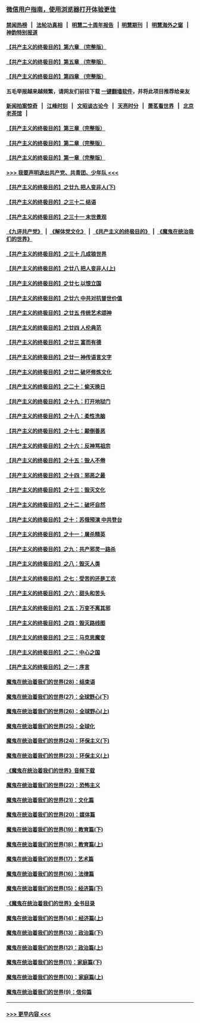 ### [微信用户指南，使用浏览器打开体验更佳](https://github.com/gfw-breaker/banned-news1/blob/master/indexes/wechat-guide.md?t=0)
#### [禁闻热榜](热点新闻.md?t=0)  &nbsp;&nbsp;|&nbsp;&nbsp; [法轮功真相](https://github.com/gfw-breaker/truth/blob/master/README.md?t=0) &nbsp;&nbsp;|&nbsp;&nbsp; [明慧二十周年报告](https://github.com/gfw-breaker/mh-reports/blob/master/README.md?t=0) &nbsp;&nbsp;|&nbsp;&nbsp;[明慧期刊](https://github.com/gfw-breaker/mh-qikan) &nbsp;&nbsp;|&nbsp;&nbsp; [明慧海外之窗](https://github.com/gfw-breaker/mh-news/blob/master/README.md?t=0) &nbsp;&nbsp;|&nbsp;&nbsp; [神韵特别报道](https://github.com/gfw-breaker/mh-news/blob/master/shenyun.md?t=0)
#### [【共产主义的终极目的】第六章 （完整版）](../pages/nsc422/n11428913.md?t=02151755) 
#### [【共产主义的终极目的】第五章 （完整版）](../pages/nsc422/n11428912.md?t=02151755) 
#### [【共产主义的终极目的】第四章 （完整版）](../pages/nsc422/n11428907.md?t=02151755) 
#### 五毛举报越来越频繁，请网友们前往下载 [一键翻墙软件](https://github.com/gfw-breaker/ssr-accounts)，并将此项目推荐给亲友
#### [新闻拍案惊奇](https://github.com/gfw-breaker/banned-news1/blob/master/pages/link4.md) &nbsp;&nbsp;|&nbsp;&nbsp; [江峰时刻](https://github.com/gfw-breaker/banned-news1/blob/master/pages/link4.md) &nbsp;&nbsp;|&nbsp;&nbsp; [文昭谈古论今](https://github.com/gfw-breaker/banned-news1/blob/master/pages/link4.md) &nbsp;&nbsp;|&nbsp;&nbsp; [天亮时分](https://github.com/gfw-breaker/banned-news1/blob/master/pages/link4.md) &nbsp;&nbsp;|&nbsp;&nbsp; [萧茗看世界](https://github.com/gfw-breaker/banned-news1/blob/master/pages/link4.md) &nbsp;&nbsp;|&nbsp;&nbsp; [北京老茶馆](https://github.com/gfw-breaker/banned-news1/blob/master/pages/link4.md) &nbsp;&nbsp;|&nbsp;&nbsp; 
#### [【共产主义的终极目的】第三章（完整版）](../pages/nsc422/n11428848.md?t=02151755) 
#### [【共产主义的终极目的】第二章（完整版）](../pages/nsc422/n11428831.md?t=02151755) 
#### [【共产主义的终极目的】第一章（完整版）](../pages/nsc422/n11417651.md?t=02151755) 
#### [>>> 我要声明退出共产党、共青团、少年队 <<<](https://github.com/begood0513/goodnews/blob/master/quit/letter.md) 
#### [【共产主义的终极目的】之廿九 把人变非人(下)](../pages/nsc422/n11344140.md?t=02151755) 
#### [【共产主义的终极目的】之三十二 结语](../pages/nsc422/n11360535.md?t=02151755) 
#### [【共产主义的终极目的】之三十一 末世景观](../pages/nsc422/n11351129.md?t=02151755) 
#### [《九评共产党》](https://github.com/begood0513/9ping.md/blob/master/README.md) &nbsp;|&nbsp; [《解体党文化》](../../../../jtdwh.md/blob/master/README.md)  &nbsp;|&nbsp; [《共产主义的终极目的》](../../../../gczydzjmd.md/blob/master/README.md) &nbsp;|&nbsp; [《魔鬼在统治我们的世界》](../../../../mgztzwmdsj.md/blob/master/README.md) 
#### [【共产主义的终极目的】之三十 几成狼世界](../pages/nsc422/n11348280.md?t=02151755) 
#### [【共产主义的终极目的】之廿八 把人变非人(上)](../pages/nsc422/n11340492.md?t=02151755) 
#### [【共产主义的终极目的】之廿七 以恨立国](../pages/nsc422/n11336944.md?t=02151755) 
#### [【共产主义的终极目的】之廿六 中共对抗普世价值](../pages/nsc422/n11324785.md?t=02151755) 
#### [【共产主义的终极目的】之廿五 传统艺术颂神](../pages/nsc422/n11296396.md?t=02151755) 
#### [【共产主义的终极目的】之廿四 人伦典范](../pages/nsc422/n11296397.md?t=02151755) 
#### [【共产主义的终极目的】之廿三 富而有德](../pages/nsc422/n11283598.md?t=02151755) 
#### [【共产主义的终极目的】之廿一 神传语言文字](../pages/nsc422/n11263265.md?t=02151755) 
#### [【共产主义的终极目的】之廿二 破坏修炼文化](../pages/nsc422/n11245728.md?t=02151755) 
#### [【共产主义的终极目的】之二十：偷天换日](../pages/nsc422/n11238846.md?t=02151755) 
#### [【共产主义的终极目的】之十九：打开地狱门](../pages/nsc422/n11206376.md?t=02151755) 
#### [【共产主义的终极目的】之十八：柔性洗脑](../pages/nsc422/n11199994.md?t=02151755) 
#### [【共产主义的终极目的】之十七：颠倒善恶](../pages/nsc422/n11179782.md?t=02151755) 
#### [【共产主义的终极目的】之十六：反神骂祖宗](../pages/nsc422/n11166798.md?t=02151755) 
#### [【共产主义的终极目的】之十五：毁人不倦](../pages/nsc422/n11166792.md?t=02151755) 
#### [【共产主义的终极目的】之十四：邪恶之最](../pages/nsc422/n11150249.md?t=02151755) 
#### [【共产主义的终极目的】之十三：毁灭文化](../pages/nsc422/n11135227.md?t=02151755) 
#### [【共产主义的终极目的】之十二：破坏自然](../pages/nsc422/n11135214.md?t=02151755) 
#### [【共产主义的终极目的】之十：苏俄预演 中共登台](../pages/nsc422/n11118424.md?t=02151755) 
#### [【共产主义的终极目的】之十一：屠杀精英](../pages/nsc422/n11118442.md?t=02151755) 
#### [【共产主义的终极目的】之九：共产邪灵一路杀](../pages/nsc422/n11114139.md?t=02151755) 
#### [【共产主义的终极目的】之八：毁灭人类](../pages/nsc422/n11108503.md?t=02151755) 
#### [【共产主义的终极目的】之七：受苦的还是工农](../pages/nsc422/n11101809.md?t=02151755) 
#### [【共产主义的终极目的】之六：甜头和苦头](../pages/nsc422/n11096971.md?t=02151755) 
#### [【共产主义的终极目的】之五：万变不离其邪](../pages/nsc422/n11091285.md?t=02151755) 
#### [【共产主义的终极目的】之四：毁灭路线图](../pages/nsc422/n11086284.md?t=02151755) 
#### [【共产主义的终极目的】之三：马克思魔变](../pages/nsc422/n11061941.md?t=02151755) 
#### [【共产主义的终极目的】之二：中心之国](../pages/nsc422/n11047728.md?t=02151755) 
#### [【共产主义的终极目的】之一：序言](../pages/nsc422/n11086077.md?t=02151755) 
#### [魔鬼在统治着我们的世界(28)：结束语](../pages/nsc422/n10936246.md?t=02151755) 
#### [魔鬼在统治着我们的世界(27)：全球野心(下)](../pages/nsc422/n10928319.md?t=02151755) 
#### [魔鬼在统治着我们的世界(26)：全球野心(上)](../pages/nsc422/n10900318.md?t=02151755) 
#### [魔鬼在统治着我们的世界(25)：全球化](../pages/nsc422/n10788205.md?t=02151755) 
#### [魔鬼在统治着我们的世界(24)：环保主义(下)](../pages/nsc422/n10695307.md?t=02151755) 
#### [魔鬼在统治着我们的世界(23)：环保主义(上)](../pages/nsc422/n10688613.md?t=02151755) 
#### [《魔鬼在统治着我们的世界》音频下载](../pages/nsc422/n10635553.md?t=02151755) 
#### [魔鬼在统治着我们的世界(22)：恐怖主义](../pages/nsc422/n10614727.md?t=02151755) 
#### [魔鬼在统治着我们的世界(21)：文化篇](../pages/nsc422/n10597706.md?t=02151755) 
#### [魔鬼在统治着我们的世界(20)：媒体篇](../pages/nsc422/n10586579.md?t=02151755) 
#### [魔鬼在统治着我们的世界(19)：教育篇(下)](../pages/nsc422/n10564808.md?t=02151755) 
#### [魔鬼在统治着我们的世界(18)：教育篇(上)](../pages/nsc422/n10526970.md?t=02151755) 
#### [魔鬼在统治着我们的世界(17)：艺术篇](../pages/nsc422/n10499093.md?t=02151755) 
#### [魔鬼在统治着我们的世界(16)：法律篇](../pages/nsc422/n10485969.md?t=02151755) 
#### [魔鬼在统治着我们的世界(15)：经济篇(下)](../pages/nsc422/n10469975.md?t=02151755) 
#### [《魔鬼在统治着我们的世界》全书目录](../pages/nsc422/n10464261.md?t=02151755) 
#### [魔鬼在统治着我们的世界(14)：经济篇(上)](../pages/nsc422/n10457370.md?t=02151755) 
#### [魔鬼在统治着我们的世界(13)：政治篇(下)](../pages/nsc422/n10448270.md?t=02151755) 
#### [魔鬼在统治着我们的世界(12)：政治篇(上)](../pages/nsc422/n10444576.md?t=02151755) 
#### [魔鬼在统治着我们的世界(11)：家庭篇(下)](../pages/nsc422/n10440961.md?t=02151755) 
#### [魔鬼在统治着我们的世界(10)：家庭篇(上)](../pages/nsc422/n10435448.md?t=02151755) 
#### [魔鬼在统治着我们的世界(9)：信仰篇](../pages/nsc422/n10432159.md?t=02151755) 

----
#### [ >>> 更早内容 <<< ](../indexes/nsc422-earlier.md)
